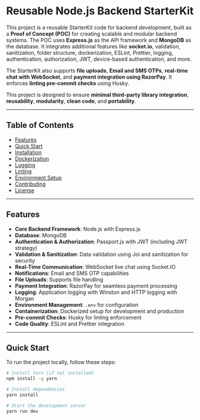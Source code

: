 # Reusable Node.js Backend StarterKit

This project is a reusable StarterKit code for backend development, built as a **Proof of Concept (POC)** for creating scalable and modular backend systems. The POC uses **Express.js** as the API framework and **MongoDB** as the database. It integrates additional features like **socket.io**, validation, sanitization, folder structure, dockerization, ESLint, Prettier, logging, authentication, authorization, JWT, device-based authentication, and more.

The StarterKit also supports **file uploads**, **Email and SMS OTPs**, **real-time chat with WebSocket**, and **payment integration using RazorPay**. It enforces **linting pre-commit checks** using Husky.

This project is designed to ensure **minimal third-party library integration**, **reusability**, **modularity**, **clean code**, and **portability**.

---

## Table of Contents

- [Features](#features)
- [Quick Start](#quick-start)
- [Installation](#installation)
- [Dockerization](#dockerization)
- [Logging](#logging)
- [Linting](#linting)
- [Environment Setup](#environment-setup)
- [Contributing](#contributing)
- [License](#license)

---

## Features

- **Core Backend Framework**: Node.js with Express.js
- **Database**: MongoDB
- **Authentication & Authorization**: Passport.js with JWT (including JWT strategy)
- **Validation & Sanitization**: Data validation using Joi and sanitization for security
- **Real-Time Communication**: WebSocket live chat using Socket.IO
- **Notifications**: Email and SMS OTP capabilities
- **File Uploads**: Supports file handling
- **Payment Integration**: RazorPay for seamless payment processing
- **Logging**: Application logging with Winston and HTTP logging with Morgan
- **Environment Management**: `.env` for configuration
- **Containerization**: Dockerized setup for development and production
- **Pre-commit Checks**: Husky for linting enforcement
- **Code Quality**: ESLint and Prettier integration

---

## Quick Start

To run the project locally, follow these steps:

```bash
# Install Yarn (if not installed)
npm install -g yarn

# Install dependencies
yarn install

# Start the development server
yarn run dev
